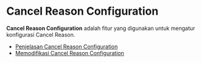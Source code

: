 # Cancel Reason Configuration

**Cancel Reason Configuration** adalah fitur yang digunakan untuk mengatur konfigurasi Cancel Reason.

- [Penjelasan Cancel Reason Configuration](./cancel-reason-configurator/penjelasan.md)
- [Memodifikasi Cancel Reason Configuration](./cancel-reason-configurator/memodifikasi.md)
